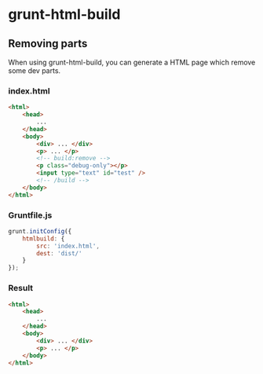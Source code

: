 ﻿# grunt-html-build

## Removing parts

When using grunt-html-build, you can generate a HTML page which remove some dev parts.

### index.html

```html
<html>
	<head>
		...
	</head>
	<body>
		<div> ... </div>
		<p> ... </p>
		<!-- build:remove -->
		<p class="debug-only"></p>
		<input type="text" id="test" />
		<!-- /build -->
	</body>
</html>
```

### Gruntfile.js

```javascript
grunt.initConfig({
    htmlbuild: {
        src: 'index.html',
        dest: 'dist/'
    }
});
```

### Result

```html
<html>
	<head>
		...
	</head>
	<body>
		<div> ... </div>
		<p> ... </p>
	</body>
</html>
```

